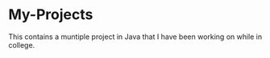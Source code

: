 # My-Projects
This contains a muntiple project in Java that I have been working on while in college.
